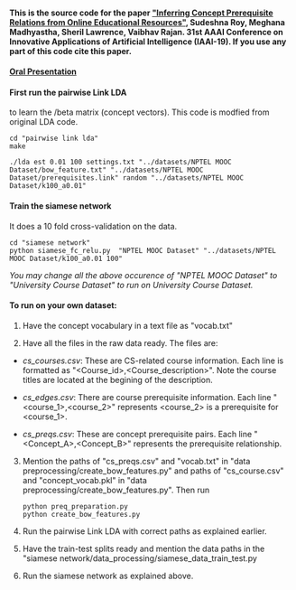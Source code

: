 #### This is the source code for the paper [**"Inferring Concept Prerequisite Relations from Online Educational Resources"**](https://arxiv.org/abs/1811.12640), Sudeshna Roy, Meghana Madhyastha, Sheril Lawrence, Vaibhav Rajan. 31st AAAI Conference on Innovative Applications of Artificial Intelligence (IAAI-19). If you use any part of this code cite this paper.

#### [**Oral Presentation**](https://github.com/suderoy/PREREQ-IAAI-19/blob/master/PREREQ_presentation.pdf)

#### First run the pairwise Link LDA 

to learn the /beta matrix (concept vectors). This code is modfied from original LDA code.

    cd "pairwise link lda"
    make

    ./lda est 0.01 100 settings.txt "../datasets/NPTEL MOOC Dataset/bow_feature.txt" "../datasets/NPTEL MOOC Dataset/prerequisites.link" random "../datasets/NPTEL MOOC Dataset/k100_a0.01"



#### Train the siamese network

It does a 10 fold cross-validation on the data.

    cd "siamese network"
    python siamese_fc_relu.py  "NPTEL MOOC Dataset" "../datasets/NPTEL MOOC Dataset/k100_a0.01 100"


*You may change all the above occurence of "NPTEL MOOC Dataset" to "University Course Dataset" to run on University Course Dataset.*


#### To run on your own dataset:

1. Have the concept vocabulary in a text file as "vocab.txt"

2. Have all the files in the raw data ready. The files are:

- *cs_courses.csv*: These are CS-related course information. Each line is formatted as "\<Course_id\>,\<Course_description\>". Note the course titles are located at the begining of the description.

- *cs_edges.csv*: There are course prerequisite information. Each line "\<course_1\>,\<course_2\>" represents \<course_2\> is a prerequisite for \<course_1\>.
  
- *cs_preqs.csv*: These are concept prerequisite pairs. Each line "\<Concept_A\>,\<Concept_B\>" represents the prerequisite relationship.


3. Mention the paths of "cs_preqs.csv" and "vocab.txt" in "data preprocessing/create_bow_features.py" and paths of "cs_course.csv" and "concept_vocab.pkl" in "data preprocessing/create_bow_features.py". Then run

       python preq_preparation.py
       python create_bow_features.py

4. Run the pairwise Link LDA with correct paths as explained earlier. 

5. Have the train-test splits ready and mention the data paths in the "siamese network/data_processing/siamese_data_train_test.py

6. Run the siamese network as explained above.
